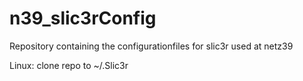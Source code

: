n39_slic3rConfig
================

Repository containing the configurationfiles for slic3r used at netz39

Linux:
clone repo to ~/.Slic3r
